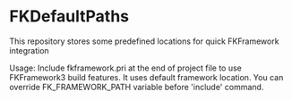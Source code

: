 # FKDefaultPaths
This repository stores some predefined locations for quick FKFramework integration

Usage:
Include fkframework.pri at the end of project file to use FKFramework3 build features.
It uses default framework location. You can override FK_FRAMEWORK_PATH variable before 'include' command.
